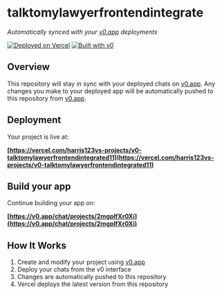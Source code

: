 # talktomylawyerfrontendintegrate

*Automatically synced with your [v0.app](https://v0.app) deployments*

[![Deployed on Vercel](https://img.shields.io/badge/Deployed%20on-Vercel-black?style=for-the-badge&logo=vercel)](https://vercel.com/harris123vs-projects/v0-talktomylawyerfrontendintegrated11)
[![Built with v0](https://img.shields.io/badge/Built%20with-v0.app-black?style=for-the-badge)](https://v0.app/chat/projects/2mgplfXr0Xi)

## Overview

This repository will stay in sync with your deployed chats on [v0.app](https://v0.app).
Any changes you make to your deployed app will be automatically pushed to this repository from [v0.app](https://v0.app).

## Deployment

Your project is live at:

**[https://vercel.com/harris123vs-projects/v0-talktomylawyerfrontendintegrated11](https://vercel.com/harris123vs-projects/v0-talktomylawyerfrontendintegrated11)**

## Build your app

Continue building your app on:

**[https://v0.app/chat/projects/2mgplfXr0Xi](https://v0.app/chat/projects/2mgplfXr0Xi)**

## How It Works

1. Create and modify your project using [v0.app](https://v0.app)
2. Deploy your chats from the v0 interface
3. Changes are automatically pushed to this repository
4. Vercel deploys the latest version from this repository